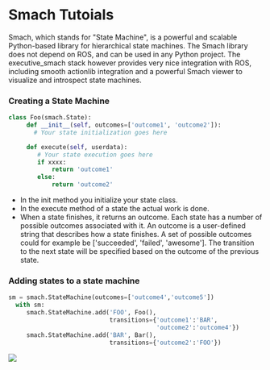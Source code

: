# Smach Tutoials
Smach, which stands for "State Machine", is a powerful and scalable Python-based library for hierarchical state machines. The Smach library does not depend on ROS, and can be used in any Python project. The executive_smach stack however provides very nice integration with ROS, including smooth actionlib integration and a powerful Smach viewer to visualize and introspect state machines.
### Creating a State Machine
```python
class Foo(smach.State):
     def __init__(self, outcomes=['outcome1', 'outcome2']):
       # Your state initialization goes here

     def execute(self, userdata):
        # Your state execution goes here
        if xxxx:
            return 'outcome1'
        else:
            return 'outcome2'

```
* In the init method you initialize your state class.
* In the execute method of a state the actual work is done.
* When a state finishes, it returns an outcome. Each state has a number of possible outcomes associated with it. An outcome is a user-defined string that describes how a state finishes. A set of possible outcomes could for example be ['succeeded', 'failed', 'awesome']. The transition to the next state will be specified based on the outcome of the previous state. 
### Adding states to a state machine
```python
sm = smach.StateMachine(outcomes=['outcome4','outcome5'])
  with sm:
     smach.StateMachine.add('FOO', Foo(),
                            transitions={'outcome1':'BAR',
                                         'outcome2':'outcome4'})
     smach.StateMachine.add('BAR', Bar(),
                            transitions={'outcome2':'FOO'})

```
![](http://wiki.ros.org/smach/Tutorials/Getting%20Started?action=AttachFile&do=get&target=simple.png)

